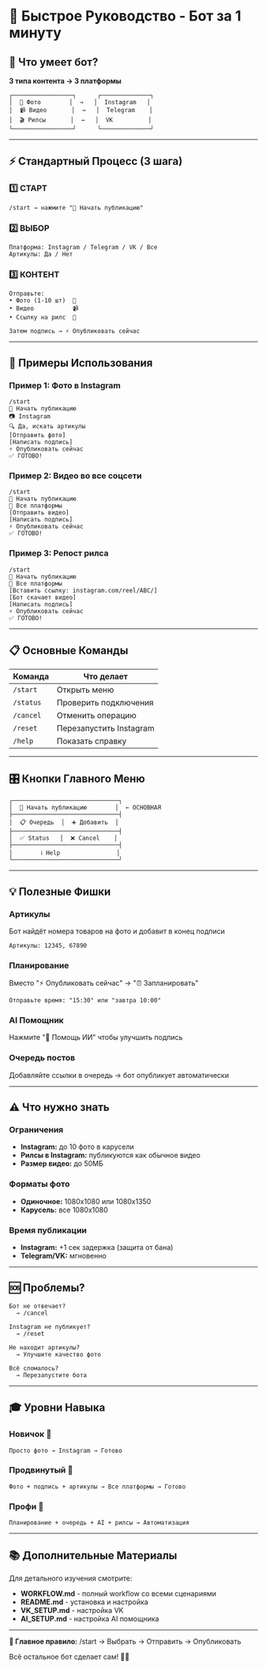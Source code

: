 # 🚀 Быстрое Руководство - Бот за 1 минуту

## 📱 Что умеет бот?

**3 типа контента → 3 платформы**

```
┌─────────────────┐      ┌──────────────┐
│  📸 Фото        │  →   │  Instagram   │
│  📹 Видео       │  →   │  Telegram    │
│  🎬 Рилсы       │  →   │  VK          │
└─────────────────┘      └──────────────┘
```

---

## ⚡ Стандартный Процесс (3 шага)

### 1️⃣ СТАРТ
```
/start → нажмите "🚀 Начать публикацию"
```

### 2️⃣ ВЫБОР
```
Платформа: Instagram / Telegram / VK / Все
Артикулы: Да / Нет
```

### 3️⃣ КОНТЕНТ
```
Отправьте:
• Фото (1-10 шт)  📸
• Видео           📹
• Ссылку на рилс  🔗

Затем подпись → ⚡ Опубликовать сейчас
```

---

## 🎯 Примеры Использования

### Пример 1: Фото в Instagram
```
/start
🚀 Начать публикацию
📷 Instagram
🔍 Да, искать артикулы
[Отправить фото]
[Написать подпись]
⚡ Опубликовать сейчас
✅ ГОТОВО!
```

### Пример 2: Видео во все соцсети
```
/start
🚀 Начать публикацию
🔀 Все платформы
[Отправить видео]
[Написать подпись]
⚡ Опубликовать сейчас
✅ ГОТОВО!
```

### Пример 3: Репост рилса
```
/start
🚀 Начать публикацию
🔀 Все платформы
[Вставить ссылку: instagram.com/reel/ABC/]
[Бот скачает видео]
[Написать подпись]
⚡ Опубликовать сейчас
✅ ГОТОВО!
```

---

## 📋 Основные Команды

| Команда | Что делает |
|---------|------------|
| `/start` | Открыть меню |
| `/status` | Проверить подключения |
| `/cancel` | Отменить операцию |
| `/reset` | Перезапустить Instagram |
| `/help` | Показать справку |

---

## 🎛️ Кнопки Главного Меню

```
┌──────────────────────────────┐
│  🚀 Начать публикацию        │  ← ОСНОВНАЯ
├──────────────────────────────┤
│  📋 Очередь  │  ➕ Добавить  │
├──────────────────────────────┤
│  ✅ Status   │  ❌ Cancel    │
├──────────────────────────────┤
│        ℹ️ Help                │
└──────────────────────────────┘
```

---

## 💡 Полезные Фишки

### Артикулы
Бот найдёт номера товаров на фото и добавит в конец подписи
```
Артикулы: 12345, 67890
```

### Планирование
Вместо "⚡ Опубликовать сейчас" → "⏰ Запланировать"
```
Отправьте время: "15:30" или "завтра 10:00"
```

### AI Помощник
Нажмите "🤖 Помощь ИИ" чтобы улучшить подпись

### Очередь постов
Добавляйте ссылки в очередь → бот опубликует автоматически

---

## ⚠️ Что нужно знать

### Ограничения
- **Instagram:** до 10 фото в карусели
- **Рилсы в Instagram:** публикуются как обычное видео
- **Размер видео:** до 50МБ

### Форматы фото
- **Одиночное:** 1080x1080 или 1080x1350
- **Карусель:** все 1080x1080

### Время публикации
- **Instagram:** +1 сек задержка (защита от бана)
- **Telegram/VK:** мгновенно

---

## 🆘 Проблемы?

```
Бот не отвечает?
  → /cancel

Instagram не публикует?
  → /reset

Не находит артикулы?
  → Улучшите качество фото

Всё сломалось?
  → Перезапустите бота
```

---

## 🎓 Уровни Навыка

### Новичок 🌱
```
Просто фото → Instagram → Готово
```

### Продвинутый 🌿
```
Фото + подпись + артикулы → Все платформы → Готово
```

### Профи 🌳
```
Планирование + очередь + AI + рилсы → Автоматизация
```

---

## 📚 Дополнительные Материалы

Для детального изучения смотрите:
- **WORKFLOW.md** - полный workflow со всеми сценариями
- **README.md** - установка и настройка
- **VK_SETUP.md** - настройка VK
- **AI_SETUP.md** - настройка AI помощника

---

**🎯 Главное правило:** /start → Выбрать → Отправить → Опубликовать

Всё остальное бот сделает сам! 🤖✨

